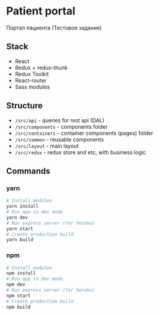 # Patient portal
Портал пациента
(Тестовое задание)

## Stack

- React
- Redux + redux-thunk
- Redux Toolkit
- React-router
- Sass modules

## Structure

- `/src/api` - queries for rest api (DAL)
- `/src/components` - components folder
- `/src/containers` - container components (pages) folder
- `/src/common` - reusable components
- `/src/layout` - main layout
- `/src/redux` - redux store and etc, with business logic

## Commands
### yarn
```bash
# Install modules
yarn install 
# Run app in dev mode
yarn dev
# Run express server (for heroku)
yarn start
# Create production build
yarn build
```

### npm
```bash 
# Install modules
npm install 
# Run app in dev mode
npm dev
# Run express server (for heroku)
npm start
# Create production build
npm build
```
